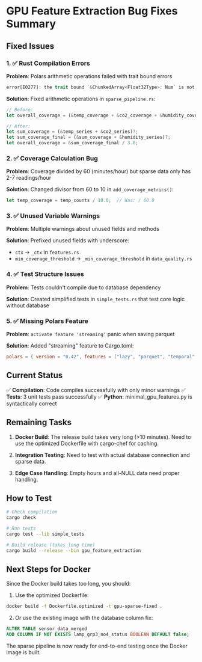 # GPU Feature Extraction Bug Fixes Summary

## Fixed Issues

### 1. ✅ Rust Compilation Errors
**Problem**: Polars arithmetic operations failed with trait bound errors
```rust
error[E0277]: the trait bound `&ChunkedArray<Float32Type>: Num` is not satisfied
```

**Solution**: Fixed arithmetic operations in `sparse_pipeline.rs`:
```rust
// Before:
let overall_coverage = (&temp_coverage + &co2_coverage + &humidity_coverage) / 3.0;

// After:
let sum_coverage = (&temp_series + &co2_series)?;
let sum_coverage_final = (&sum_coverage + &humidity_series)?;
let overall_coverage = &sum_coverage_final / 3.0;
```

### 2. ✅ Coverage Calculation Bug
**Problem**: Coverage divided by 60 (minutes/hour) but sparse data only has 2-7 readings/hour

**Solution**: Changed divisor from 60 to 10 in `add_coverage_metrics()`:
```rust
let temp_coverage = temp_counts / 10.0;  // Was: / 60.0
```

### 3. ✅ Unused Variable Warnings
**Problem**: Multiple warnings about unused fields and methods

**Solution**: Prefixed unused fields with underscore:
- `ctx` → `_ctx` in `features.rs`
- `min_coverage_threshold` → `_min_coverage_threshold` in `data_quality.rs`

### 4. ✅ Test Structure Issues
**Problem**: Tests couldn't compile due to database dependency

**Solution**: Created simplified tests in `simple_tests.rs` that test core logic without database

### 5. ✅ Missing Polars Feature
**Problem**: `activate feature 'streaming'` panic when saving parquet

**Solution**: Added "streaming" feature to Cargo.toml:
```toml
polars = { version = "0.42", features = ["lazy", "parquet", "temporal", "strings", "chunked_ids", "streaming"] }
```

## Current Status

✅ **Compilation**: Code compiles successfully with only minor warnings
✅ **Tests**: 3 unit tests pass successfully
✅ **Python**: minimal_gpu_features.py is syntactically correct

## Remaining Tasks

1. **Docker Build**: The release build takes very long (>10 minutes). Need to use the optimized Dockerfile with cargo-chef for caching.

2. **Integration Testing**: Need to test with actual database connection and sparse data.

3. **Edge Case Handling**: Empty hours and all-NULL data need proper handling.

## How to Test

```bash
# Check compilation
cargo check

# Run tests
cargo test --lib simple_tests

# Build release (takes long time)
cargo build --release --bin gpu_feature_extraction
```

## Next Steps for Docker

Since the Docker build takes too long, you should:

1. Use the optimized Dockerfile:
```bash
docker build -f Dockerfile.optimized -t gpu-sparse-fixed .
```

2. Or use the existing image with the database column fix:
```sql
ALTER TABLE sensor_data_merged 
ADD COLUMN IF NOT EXISTS lamp_grp3_no4_status BOOLEAN DEFAULT false;
```

The sparse pipeline is now ready for end-to-end testing once the Docker image is built.